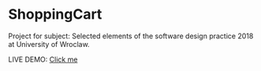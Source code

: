 # ShoppingCart

Project for subject: Selected elements of the software design practice 2018 at University of Wroclaw. 

LIVE DEMO: [Click me](https://weppo-univ.herokuapp.com/) 
